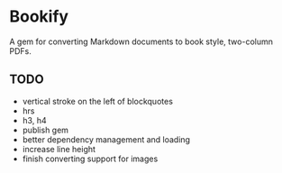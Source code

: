 # Bookify
A gem for converting Markdown documents to book style, two-column PDFs.

## TODO
* vertical stroke on the left of blockquotes
* hrs
* h3, h4
* publish gem
* better dependency management and loading
* increase line height
* finish converting support for images
